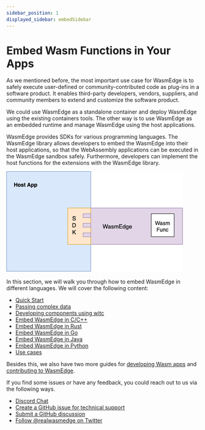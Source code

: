```yaml
---
sidebar_position: 1
displayed_sidebar: embedSidebar
---
```


# Embed Wasm Functions in Your Apps

As we mentioned before, the most important use case for WasmEdge is to safely execute user-defined or community-contributed code as plug-ins in a software product. It enables third-party developers, vendors, suppliers, and community members to extend and customize the software product.

We could use WasmEdge as a standalone container and deploy WasmEdge using the existing containers tools. The other way is to use WasmEdge as an embedded runtime and manage WasmEdge using the host applications.

WasmEdge provides SDKs for various programming languages. The WasmEdge library allows developers to embed the WasmEdge into their host applications, so that the WebAssembly applications can be executed in the WasmEdge sandbox safely. Furthermore, developers can implement the host functions for the extensions with the WasmEdge library.

![](embed_arch.png)

In this section, we will walk you through how to embed WasmEdge in different languages. We will cover the following content:

* [Quick Start](../category/quick-start)
* [Passing complex data](../category/passing-complex-data)
* [Developing components using witc](./witc)
* [Embed WasmEdge in C/C++](../category/c-sdk-for-embedding-wasm-functions)
* [Embed WasmEdge in Rust](../category/rust-sdk-for-embedding-wasm-functions)
* [Embed WasmEdge in Go](../category/go-sdk-for-embedding-wasm-functions)
* [Embed WasmEdge in Java](../category/java-sdk-for-embedding-wasm-functions)
* [Embed WasmEdge in Python](../category/python-sdk-for-embedding-wasm-functions)
* [Use cases](../category/use-cases)


Besides this, we also have two more guides for [developing Wasm apps](/develop/overview) and [contributing to WasmEdge](/contribute/overview).

If you find some issues or have any feedback, you could reach out to us via the following ways.

* [Discord Chat](https://discord.gg/U4B5sFTkFc)
* [Create a GitHub issue for technical support](https://github.com/WasmEdge/WasmEdge/issues)
* [Submit a GitHub discussion](https://github.com/WasmEdge/WasmEdge/discussions)
* [Follow @realwasmedge on Twitter](https://twitter.com/realwasmedge)
